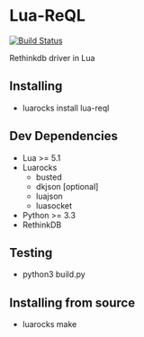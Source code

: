 # Lua-ReQL

[![Build Status](https://travis-ci.org/grandquista/Lua-ReQL.svg?branch=master)](https://travis-ci.org/grandquista/Lua-ReQL)

Rethinkdb driver in Lua

## Installing
- luarocks install lua-reql

## Dev Dependencies
- Lua >= 5.1
- Luarocks
  - busted
  - dkjson [optional]
  - luajson
  - luasocket
- Python >= 3.3
- RethinkDB

## Testing
- python3 build.py

## Installing from source
- luarocks make
